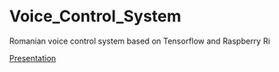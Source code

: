 # Voice_Control_System

Romanian voice control system based on Tensorflow and Raspberry Ri

[Presentation](https://github.com/Tohaneanu/Voice_Control_System/Presentation&#32;and&#32;imges)
